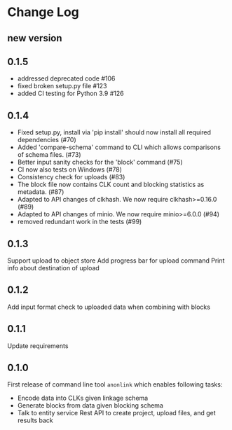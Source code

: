 # Change Log

## new version

## 0.1.5
- addressed deprecated code #106
- fixed broken setup.py file #123
- added CI testing for Python 3.9 #126

## 0.1.4
- Fixed setup.py, install via 'pip install' should now install all required dependencies (#70)
- Added 'compare-schema' command to CLI which allows comparisons of schema files. (#73)
- Better input sanity checks for the 'block' command (#75)
- CI now also tests on Windows (#78)
- Consistency check for uploads (#83)
- The block file now contains CLK count and blocking statistics as metadata. (#87)
- Adapted to API changes of clkhash. We now require clkhash>=0.16.0 (#89)
- Adapted to API changes of minio. We now require minio>=6.0.0 (#94)
- removed redundant work in the tests (#99)

## 0.1.3
Support upload to object store
Add progress bar for upload command
Print info about destination of upload

## 0.1.2
Add input format check to uploaded data when combining with blocks

## 0.1.1
Update requirements

## 0.1.0

First release of command line tool `anonlink` which enables following tasks:

* Encode data into CLKs given linkage schema
* Generate blocks from data given blocking schema
* Talk to entity service Rest API to create project, upload files, and get results back

